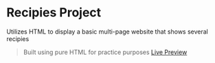 # Recipies Project
Utilizes HTML to display a basic multi-page website that shows several recipies
> Built using pure HTML for practice purposes
[Live Preview](https://www.google.com "Placeholder")